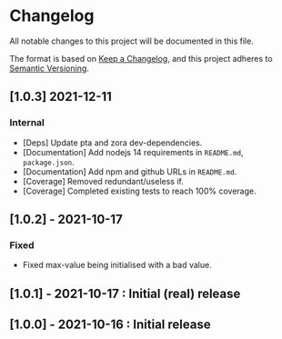 # Changelog

All notable changes to this project will be documented in this file.

The format is based on [Keep a Changelog](https://keepachangelog.com/en/1.0.0/),
and this project adheres to [Semantic Versioning](https://semver.org/spec/v2.0.0.html).

## [1.0.3] 2021-12-11

### Internal

* [Deps] Update pta and zora dev-dependencies.
* [Documentation] Add nodejs 14 requirements in `README.md`, `package.json`. 
* [Documentation] Add npm and github URLs in `README.md`.
* [Coverage] Removed redundant/useless if.
* [Coverage] Completed existing tests to reach 100% coverage.

## [1.0.2] - 2021-10-17

### Fixed

* Fixed max-value being initialised with a bad value.

## [1.0.1] - 2021-10-17 : Initial (real) release

## [1.0.0] - 2021-10-16 : Initial release
